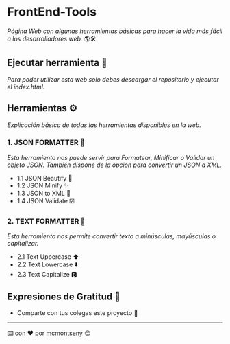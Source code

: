 # FrontEnd-Tools

_Página Web con algunas herramientas básicas para hacer la vida más fácil a los desarrolladores web._ 🌎🛠️

## Ejecutar herramienta 🚀

_Para poder utilizar esta web solo debes descargar el repositorio y ejecutar el index.html._

## Herramientas ⚙️

_Explicación básica de todas las herramientas disponibles en la web._

### 1. JSON FORMATTER 🔩

_Esta herramienta nos puede servir para Formatear, Minificar o Validar un objeto JSON. También dispone de la opción para convertir un JSON a XML._

* 1.1 JSON Beautify 💖
* 1.2 JSON Minify ✨
* 1.3 JSON to XML 🔮
* 1.4 JSON Validate ☑️

### 2. TEXT FORMATTER 🔩

_Esta herramienta nos permite convertir texto a minúsculas, mayúsculas o capitalizar._

* 2.1 Text Uppercase ⬆️
* 2.2 Text Lowercase ⬇️
* 2.3 Text Capitalize 🅱️

## Expresiones de Gratitud 🎁

* Comparte con tus colegas este proyecto 📢
---
⌨️ con ❤️ por [mcmontseny](https://github.com/mcmontseny) 😊
